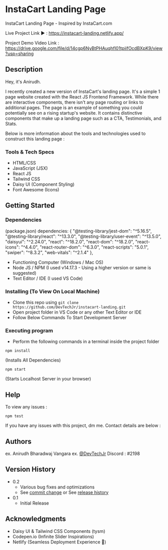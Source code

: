 # InstaCart Landing Page

InstaCart Landing Page - Inspired by InstaCart.com

Live Project Link ▶️ : https://instacart-landing.netlify.app/

Project Demo Video Link : https://drive.google.com/file/d/14cgp6NyBtPHAuqhfl01tpiifOcdBXpK9/view?usp=sharing

## Description

Hey, it's Anirudh. 

I recently created a new version of InstaCart's landing page. It's a simple 1 page website created with the React JS Frontend Framework. While there are interactive components, there isn't any page routing or links to additional pages. The page is an example of something you could potentially see on a rising startup's website. It contains distinctive components that make up a landing page such as a CTA, Testimonials, and Stats.

Below is more information about the tools and technologies used to construct this landing page :

### Tools & Tech Specs

* HTML/CSS
* JavaScript (JSX)
* React JS
* Tailwind CSS
* Daisy UI (Component Styling)
* Font Awesome (Icons)

## Getting Started

### Dependencies

(package.json)
dependencies: {
    "@testing-library/jest-dom": "^5.16.5",
    "@testing-library/react": "^13.3.0",
    "@testing-library/user-event": "^13.5.0",
    "daisyui": "^2.24.0",
    "react": "^18.2.0",
    "react-dom": "^18.2.0",
    "react-icons": "^4.4.0",
    "react-router-dom": "^6.3.0",
    "react-scripts": "5.0.1",
    "swiper": "^8.3.2",
    "web-vitals": "^2.1.4"
  },

* Functioning Computer (Windows / Mac OS)
* Node JS / NPM (I used v14.17.3 - Using a higher version or same is suggested)
* Text Editor / IDE (I used VS Code)


### Installing (To View On Local Machine)

* Clone this repo using ``` git clone https://github.com/DevTechJr/instacart-landing.git ```
* Open project folder in VS Code or any other Text Editor or IDE
* Follow Below Commands To Start Development Server

### Executing program

* Perform the following commands in a terminal inside the project folder
```
npm install
```
(Installs All Dependencies)
```
npm start
```
(Starts Localhost Server in your browser)
## Help

To view any issues :
```
npm test
```

If you have any issues with this project, dm me. Contact details are below :

## Authors

ex. Anirudh Bharadwaj Vangara
ex. [@DevTechJr](https://github.com/DevTechJr)
Discord : <Ani />#2198


## Version History

* 0.2
    * Various bug fixes and optimizations
    * See [commit change]() or See [release history]()
* 0.1
    * Initial Release


## Acknowledgments

* Daisy UI & Tailwind CSS Components (tysm)
* Codepen.io (Infinite Slider Inspirations)
* Netlify (Seamless Deployment Experience 🙏)